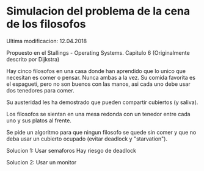 
# Simulacion del problema de la cena de los filosofos


Ultima modificacion: 12.04.2018




Propuesto en el Stallings - Operating Systems. Capitulo 6
(Originalmente descrito por Dijkstra)

Hay cinco filosofos en una casa donde han aprendido
que lo unico que necesitan es comer o pensar. Nunca ambas a la vez.
Su comida favorita es el espagueti, pero no son buenos con
las manos, asi cada uno debe usar dos tenedores para comer.

Su austeridad les ha demostrado que pueden compartir
cubiertos (y saliva).

Los filosofos se sientan en una mesa redonda con un
tenedor entre cada uno y sus platos al frente.

Se pide un algoritmo para que ningun filosofo se quede sin 
comer y que no deba usar un cubierto ocupado 
(evitar deadlock y "starvation").


Solucion 1: Usar semaforos
			Hay riesgo de deadlock

Solucion 2: Usar un monitor
			
